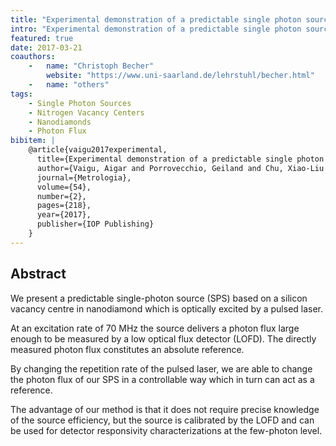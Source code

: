 ```yaml
---
title: "Experimental demonstration of a predictable single photon source with variable photon flux"
intro: "Experimental demonstration of a predictable single photon source with variable photon flux"
featured: true
date: 2017-03-21
coauthors:
    -   name: "Christoph Becher"
        website: "https://www.uni-saarland.de/lehrstuhl/becher.html"
    -   name: "others"
tags:
    - Single Photon Sources
    - Nitrogen Vacancy Centers
    - Nanodiamonds
    - Photon Flux
bibitem: |
    @article{vaigu2017experimental,
      title={Experimental demonstration of a predictable single photon source with variable photon flux},
      author={Vaigu, Aigar and Porrovecchio, Geiland and Chu, Xiao-Liu and Lindner, Sarah and Smid, Marek and Manninen, Albert and Becher, Christoph and Sandoghdar, Vahid and G{\"o}tzinger, Stephan and Ikonen, Erkki},
      journal={Metrologia},
      volume={54},
      number={2},
      pages={218},
      year={2017},
      publisher={IOP Publishing}
    }
---
```


## Abstract

We present a predictable single-photon source (SPS) based on a silicon vacancy centre in nanodiamond which is optically excited by a pulsed laser.

At an excitation rate of 70 MHz the source delivers a photon flux large enough to be measured by a low optical flux detector (LOFD). The directly measured photon flux constitutes an absolute reference.

By changing the repetition rate of the pulsed laser, we are able to change the photon flux of our SPS in a controllable way which in turn can act as a reference.

The advantage of our method is that it does not require precise knowledge of the source efficiency, but the source is calibrated by the LOFD and can be used for detector responsivity characterizations at the few-photon level.

